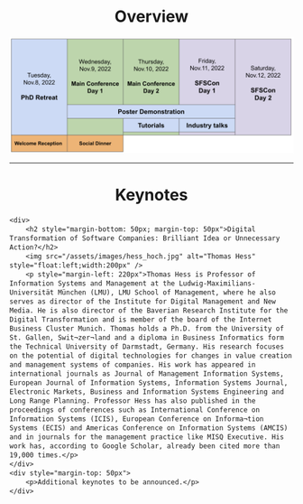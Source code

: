 <h1 class="display-4" style="text-align: center;">
	Overview
</h1>
<img src="/assets/images/schedule.png" alt="">

<hr/>

<div>
    <h1 class="display-4" style="text-align: center;">
        Keynotes
    </h1>

	<div>
		<h2 style="margin-bottom: 50px; margin-top: 50px">Digital Transformation of Software Companies: Brilliant Idea or Unnecessary Action?</h2>
		<img src="/assets/images/hess_hoch.jpg" alt="Thomas Hess" style="float:left;width:200px" />
		<p style="margin-left: 220px">Thomas Hess is Professor of Information Systems and Management at the Ludwig-Maximilians-Universität München (LMU), LMU School of Management, where he also serves as director of the Institute for Digital Management and New Media. He is also director of the Baverian Research Institute for the Digital Transformation and is member of the board of the Internet Business Cluster Munich. Thomas holds a Ph.D. from the University of St. Gallen, Swit¬zer¬land and a diploma in Business Informatics form the Technical University of Darmstadt, Germany. His research focuses on the potential of digital technologies for changes in value creation and management systems of companies. His work has appeared in international journals as Journal of Management Information Systems, European Journal of Information Systems, Information Systems Journal, Electronic Markets, Business and Information Systems Engineering and Long Range Planning. Professor Hess has also published in the proceedings of conferences such as International Conference on Information Systems (ICIS), European Conference on Informa¬tion Systems (ECIS) and Americas Conference on Information Systems (AMCIS) and in journals for the management practice like MISQ Executive. His work has, according to Google Scholar, already been cited more than 19,000 times.</p>
	</div>
	<div style="margin-top: 50px">
		<p>Additional keynotes to be announced.</p>
	</div>		

</div>
